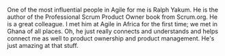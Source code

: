 One of the most influential people in Agile for me is Ralph Yakum. He is the author of the Professional Scrum Product Owner book from Scrum.org. He is a great colleague. I met him at Agile in Africa for the first time; we met in Ghana of all places. Oh, he just really connects and understands and helps connect me as well to product ownership and product management. He's just amazing at that stuff.